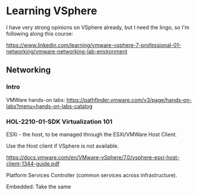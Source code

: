 # Learning VSphere
I have very strong opinions on VSphere already, but I need the lingo, so I'm
following along this course:

https://www.linkedin.com/learning/vmware-vsphere-7-professional-01-networking/vmware-networking-lab-environment

## Networking
### Intro
VMWare hands-on labs: https://pathfinder.vmware.com/v3/page/hands-on-labs?menu=hands-on-labs-catalog

### HOL-2210-01-SDK Virtualization 101

ESXi - the host, to be managed through the ESXi/VMWare Host Client.

Use the Host client if VSphere is not available.

https://docs.vmware.com/en/VMware-vSphere/7.0/vsphere-esxi-host-client-1344-guide.pdf


Platform Services Controller (common services across infrastructure).

Embedded: Take the same 